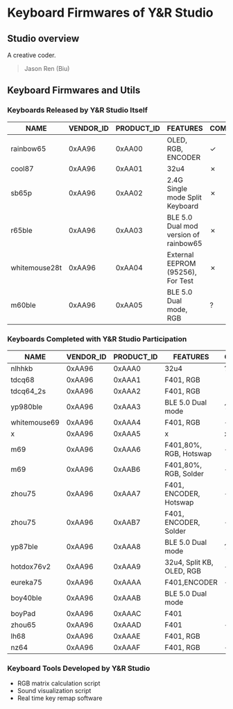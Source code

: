 # Keyboard Firmwares of Y&R Studio

## Studio overview

A creative coder.

> Jason Ren (Biu)

## Keyboard Firmwares and Utils

### Keyboards Released by Y&R Studio Itself
| NAME          | VENDOR_ID | PRODUCT_ID | FEATURES                              | COMMERCIALIZATION |
| ------------- | --------- | ---------- | ------------------------------------- | ----------------- |
| rainbow65     | 0xAA96    | 0xAA00     | OLED, RGB, ENCODER                    | &check;           |
| cool87        | 0xAA96    | 0xAA01     | 32u4                                  | &cross;           |
| sb65p         | 0xAA96    | 0xAA02     | 2.4G Single mode Split Keyboard       | &cross;           |
| r65ble        | 0xAA96    | 0xAA03     | BLE 5.0 Dual mod version of rainbow65 | &cross;           |
| whitemouse28t | 0xAA96    | 0xAA04     | External EEPROM (95256), For Test     | &cross;           |
| m60ble        | 0xAA96    | 0xAA05     | BLE 5.0 Dual mode, RGB                | &quest;           |



### Keyboards Completed with Y&R Studio Participation
| NAME         | VENDOR_ID | PRODUCT_ID | FEATURES                  | COMMERCIALIZATION |
| ------------ | --------- | ---------- | ------------------------- | ----------------- |
| nlhhkb       | 0xAA96    | 0xAAA0     | 32u4                      | &quest;           |
| tdcq68       | 0xAA96    | 0xAAA1     | F401, RGB                 | &cross;           |
| tdcq64_2s    | 0xAA96    | 0xAAA2     | F401, RGB                 | &cross;           |
| yp980ble     | 0xAA96    | 0xAAA3     | BLE 5.0 Dual mode         | &quest;           |
| whitemouse69 | 0xAA96    | 0xAAA4     | F401, RGB                 | &check;           |
| x            | 0xAA96    | 0xAAA5     | x                         | x                 |
| m69          | 0xAA96    | 0xAAA6     | F401,80%, RGB, Hotswap    | &check;           |
| m69          | 0xAA96    | 0xAAB6     | F401,80%, RGB, Solder     | &check;           |
| zhou75       | 0xAA96    | 0xAAA7     | F401, ENCODER, Hotswap    | &check;           |
| zhou75       | 0xAA96    | 0xAAB7     | F401, ENCODER, Solder     | &check;           |
| yp87ble      | 0xAA96    | 0xAAA8     | BLE 5.0 Dual mode         | &quest;           |
| hotdox76v2   | 0xAA96    | 0xAAA9     | 32u4, Split KB, OLED, RGB | &check;           |
| eureka75     | 0xAA96    | 0xAAAA     | F401,ENCODER              | &check;           |
| boy40ble     | 0xAA96    | 0xAAAB     | BLE 5.0 Dual mode         | &cross;           |
| boyPad       | 0xAA96    | 0xAAAC     | F401                      | &cross;           |
| zhou65       | 0xAA96    | 0xAAAD     | F401                      | &check;           |
| lh68         | 0xAA96    | 0xAAAE     | F401, RGB                 | &cross;           |
| nz64         | 0xAA96    | 0xAAAF     | F401, RGB                 | &check;           |



### Keyboard Tools Developed by Y&R Studio

- RGB matrix calculation script
- Sound visualization script
- Real time key remap software

